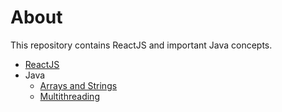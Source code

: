 # About
This repository contains ReactJS and important Java concepts.

- [ReactJS](https://github.com/ankurjuneja/React-Java-Concepts/blob/master/ReactJs/Introduction.md)
- Java
  - [Arrays and Strings](https://github.com/ankurjuneja/React-Java-Concepts/blob/master/ArraysAndStrings/Tutorial.md)
  - [Multithreading](https://github.com/ankurjuneja/React-Java-Concepts/blob/master/Java/Multithreading.md)
  
